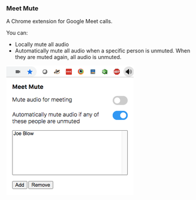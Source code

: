 ### Meet Mute
A Chrome extension for Google Meet calls.

You can:
- Locally mute all audio
- Automatically mute all audio when a specific person is unmuted.  When they are muted again, all audio is unmuted.


![Image of Meet Mute](https://raw.githubusercontent.com/dboydor/meet-local-mute/master/images/screenshot.png)
